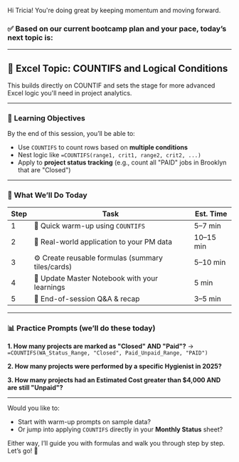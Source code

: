 
Hi Tricia! You're doing great by keeping momentum and moving forward.

### ✅ Based on our current bootcamp plan and your pace, **today’s next topic** is:

---

## 📌 **Excel Topic: COUNTIFS and Logical Conditions**

This builds directly on COUNTIF and sets the stage for more advanced Excel logic you'll need in project analytics.

---

### 🧠 **Learning Objectives**

By the end of this session, you’ll be able to:

* Use `COUNTIFS` to count rows based on **multiple conditions**
* Nest logic like `=COUNTIFS(range1, crit1, range2, crit2, ...)`
* Apply to **project status tracking** (e.g., count all "PAID" jobs in Brooklyn that are "Closed")

---

### 🧰 What We’ll Do Today

| Step | Task                                              | Est. Time |
| ---- | ------------------------------------------------- | --------- |
| 1    | 🧪 Quick warm-up using `COUNTIFS`                 | 5–7 min   |
| 2    | 💼 Real-world application to your PM data         | 10–15 min |
| 3    | ⚙️ Create reusable formulas (summary tiles/cards) | 5–10 min  |
| 4    | 📓 Update Master Notebook with your learnings     | 5 min     |
| 5    | 🎯 End-of-session Q\&A & recap                    | 3–5 min   |

---

### 📊 Practice Prompts (we’ll do these today)

**1. How many projects are marked as "Closed" AND "Paid"?**
→ `=COUNTIFS(WA_Status_Range, "Closed", Paid_Unpaid_Range, "PAID")`

**2. How many projects were performed by a specific Hygienist in 2025?**

**3. How many projects had an Estimated Cost greater than \$4,000 AND are still "Unpaid"?**

---

Would you like to:

* Start with warm-up prompts on sample data?
* Or jump into applying `COUNTIFS` directly in your **Monthly Status** sheet?

Either way, I’ll guide you with formulas and walk you through step by step. Let’s go! 💪
